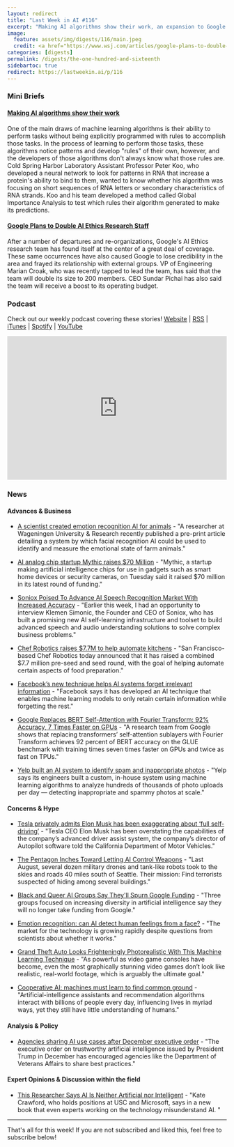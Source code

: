 ```yaml
---
layout: redirect
title: "Last Week in AI #116"
excerpt: "Making AI algorithms show their work, an expansion to Google's AI Ethics research team, and more!"
image:
  feature: assets/img/digests/116/main.jpeg
  credit: <a href="https://www.wsj.com/articles/google-plans-to-double-ai-ethics-research-staff-11620749048"> Tripp Mickle / Wall Street Journal </a>
categories: [digests]
permalink: /digests/the-one-hundred-and-sixteenth
sidebartoc: true
redirect: https://lastweekin.ai/p/116
---
```


### Mini Briefs

#### [Making AI algorithms show their work](https://www.sciencedaily.com/releases/2021/05/210513142451.htm)

One of the main draws of machine learning algorithms is their ability to perform tasks without being explicitly programmed with rules to accomplish those tasks. In the process of learning to perform those tasks, these algorithms notice patterns and develop "rules" of their own, however, and the developers of those algorithms don't always know what those rules are. Cold Spring Harbor Laboratory Assistant Professor Peter Koo, who developed a neural network to look for patterns in RNA that increase a protein's ability to bind to them, wanted to know whether his algorithm was focusing on short sequences of RNA letters or secondary characteristics of RNA strands. Koo and his team developed a method called Global Importance Analysis to test which rules their algorithm generated to make its predictions.

#### [Google Plans to Double AI Ethics Research Staff](https://www.wsj.com/articles/google-plans-to-double-ai-ethics-research-staff-11620749048)

After a number of departures and re-organizations, Google's AI Ethics research team has found itself at the center of a great deal of coverage. These same occurrences have also caused Google to lose credibility in the area and frayed its relationship with external groups. VP of Engineering Marian Croak, who was recently tapped to lead the team, has said that the team will double its size to 200 members. CEO Sundar Pichai has also said the team will receive a boost to its operating budget.


### Podcast

Check out our weekly podcast covering these stories!
[Website](https://aitalk.podbean.com) \|
[RSS](https://feed.podbean.com/aitalk/feed.xml) \|
[iTunes](https://podcasts.apple.com/us/podcast/lets-talk-ai/id1502782720) \|
[Spotify](https://open.spotify.com/show/17HiNdxcoKJLLNibIAyUch) \|
[YouTube](https://www.youtube.com/channel/UCKARTq-t5SPMzwtft8FWwnA)
<iframe title="Let's Talk AI" id="multi_iframe" class="podcast_embed"
 src="https://www.podbean.com/media/player/multi?playlist=http%3A%2F%2Fplaylist.podbean.com%2F7703921%2Fplaylist_multi.xml&vjs=1&kdsowie31j4k1jlf913=4975ccdd28d39e38bf5a1ccaf0c6ca4337fa996b&size=430&skin=9&episode_list_bg=%23ffffff&bg_left=%23000000&bg_mid=%230c5056&bg_right=%232a1844&podcast_title_color=%23c4c4c4&episode_title_color=%23ffffff&auto=0&share=1&fonts=Helvetica&download=0&rtl=0&show_playlist_recent_number=10&pbad=1"
 scrolling="yes" allowfullscreen="" width="100%" height="330" frameborder="0"></iframe>

### News
#### Advances & Business

* [A scientist created emotion recognition AI for animals](https://thenextweb.com/news/a-scientist-created-emotion-recognition-ai-for-animals) - "A researcher at Wageningen University & Research recently published a pre-print article detailing a system by which facial recognition AI could be used to identify and measure the emotional state of farm animals."

* [AI analog chip startup Mythic raises $70 Million](https://www.reuters.com/technology/ai-analog-chip-startup-mythic-raises-70-million-2021-05-11/) - "Mythic, a startup making artificial intelligence chips for use in gadgets such as smart home devices or security cameras, on Tuesday said it raised $70 million in its latest round of funding."

* [Soniox Poised To Advance AI Speech Recognition Market With Increased Accuracy](https://www.forbes.com/sites/cindygordon/2021/05/13/soniox-poised-to-advance-ai-speech-recognition-market-with-increased-accuracy/) - "Earlier this week, I had an opportunity to interview Klemen Simonic, the Founder and CEO of Soniox, who has built a promising new AI self-learning infrastructure and toolset to build advanced speech and audio understanding solutions to solve complex business problems."

* [Chef Robotics raises $7.7M to help automate kitchens](https://techcrunch.com/2021/05/13/chef-robotics-raises-7-7m-to-help-automate-kitchens/) - "San Francisco-based Chef Robotics today announced that it has raised a combined $7.7 million pre-seed and seed round, with the goal of helping automate certain aspects of food preparation."

* [Facebook’s new technique helps AI systems forget irrelevant information](https://venturebeat.com/2021/05/14/facebooks-new-technique-helps-ai-systems-forget-irrelevant-information/) - "Facebook says it has developed an AI technique that enables machine learning models to only retain certain information while forgetting the rest."

* [Google Replaces BERT Self-Attention with Fourier Transform: 92% Accuracy, 7 Times Faster on GPUs](https://syncedreview.com/2021/05/14/deepmind-podracer-tpu-based-rl-frameworks-deliver-exceptional-performance-at-low-cost-19/) - "A research team from Google shows that replacing transformers’ self-attention sublayers with Fourier Transform achieves 92 percent of BERT accuracy on the GLUE benchmark with training times seven times faster on GPUs and twice as fast on TPUs."

* [Yelp built an AI system to identify spam and inappropriate photos](https://venturebeat.com/2021/05/12/yelp-built-an-ai-system-to-identify-spam-and-inappropriate-photos/) - "Yelp says its engineers built a custom, in-house system using machine learning algorithms to analyze hundreds of thousands of photo uploads per day — detecting inappropriate and spammy photos at scale."

#### Concerns & Hype

* [Tesla privately admits Elon Musk has been exaggerating about ‘full self-driving’](https://www.theverge.com/2021/5/7/22424592/tesla-elon-musk-autopilot-dmv-fsd-exaggeration) - "Tesla CEO Elon Musk has been overstating the capabilities of the company’s advanced driver assist system, the company’s director of Autopilot software told the California Department of Motor Vehicles."

* [The Pentagon Inches Toward Letting AI Control Weapons](https://www.wired.com/story/pentagon-inches-toward-letting-ai-control-weapons/) - "Last August, several dozen military drones and tank-like robots took to the skies and roads 40 miles south of Seattle. Their mission: Find terrorists suspected of hiding among several buildings."

* [Black and Queer AI Groups Say They'll Spurn Google Funding](https://www.wired.com/story/black-queer-ai-groups-spurn-google-funding/) - "Three groups focused on increasing diversity in artificial intelligence say they will no longer take funding from Google."

* [Emotion recognition: can AI detect human feelings from a face?](https://www.ft.com/content/c0b03d1d-f72f-48a8-b342-b4a926109452) - "The market for the technology is growing rapidly despite questions from scientists about whether it works."

* [Grand Theft Auto Looks Frighteningly Photorealistic With This Machine Learning Technique](https://gizmodo.com/grand-theft-auto-looks-frighteningly-photorealistic-wit-1846878938) - "As powerful as video game consoles have become, even the most graphically stunning video games don’t look like realistic, real-world footage, which is arguably the ultimate goal."

* [Cooperative AI: machines must learn to find common ground](https://www.nature.com/articles/d41586-021-01170-0) - "Artificial-intelligence assistants and recommendation algorithms interact with billions of people every day, influencing lives in myriad ways, yet they still have little understanding of humans."

#### Analysis & Policy

* [Agencies sharing AI use cases after December executive order](https://www.fedscoop.com/trustworthy-ai-use-case-sharing/) - "The executive order on trustworthy artificial intelligence issued by President Trump in December has encouraged agencies like the Department of Veterans Affairs to share best practices."

#### Expert Opinions & Discussion within the field

* [This Researcher Says AI Is Neither Artificial nor Intelligent](https://www.wired.com/story/researcher-says-ai-not-artificial-intelligent/) - "Kate Crawford, who holds positions at USC and Microsoft, says in a new book that even experts working on the technology misunderstand AI. "

<hr>

That's all for this week! If you are not subscribed and liked this, feel free to subscribe below!
